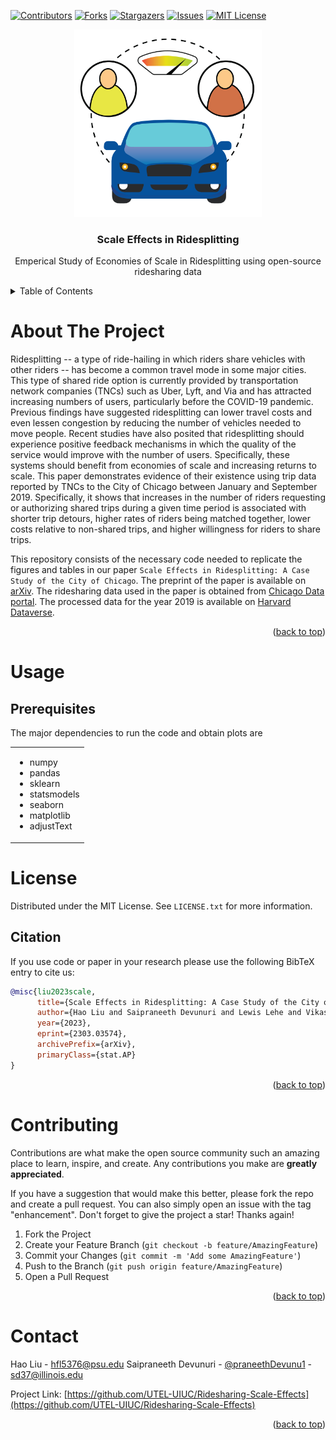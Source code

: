 <div id="top"></div>
<!--
*** Adapted from Best-README-Template
-->

[![Contributors][contributors-shield]][contributors-url]
[![Forks][forks-shield]][forks-url]
[![Stargazers][stars-shield]][stars-url]
[![Issues][issues-shield]][issues-url]
[![MIT License][license-shield]][license-url]
<!-- [![LinkedIn][linkedin-shield]][linkedin-url] -->

<!-- PROJECT LOGO -->
<div align="center">
  <a href="https://github.com/UTEL-UIUC/Ridesharing-Scale-Effects">
    <img src="https://raw.githubusercontent.com/UTEL-UIUC/Ridesharing-Scale-Effects/main/images/logo.png" alt="Logo" width=300 height=300>
  </a>

<h3 align="center">Scale Effects in Ridesplitting</h3>
  <p align="center">
    Emperical Study of Economies of Scale in Ridesplitting using open-source ridesharing data
  </p>
</div>



<!-- TABLE OF CONTENTS -->
<details>
  <summary>Table of Contents</summary>
  <ol>
    <li>
      <a href="#about-the-project">About The Project</a>
    </li>
    <li><a href="#usage">Usage</a></li>
      <ul>
        <li><a href="#prerequisites">Prerequisites</a></li>
      </ul>
    <li><a href="#license">License</a></li>
      <ul>
        <li><a href="#citation">Citation</a></li>
      </ul>
    <li><a href="#contributing">Contributing</a></li>
    <li><a href="#contact">Contact</a></li>
  </ol>
</details>



<!-- ABOUT THE PROJECT -->
# About The Project
<!-- <div align="center">
  <img src="images/example.jpg" alt="map" width="400"/>
</div> -->

Ridesplitting -- a type of ride-hailing in which riders share vehicles with other riders -- has become a common travel mode in some major cities. This type of shared ride option is currently provided by transportation network companies (TNCs) such as Uber, Lyft, and Via and has attracted increasing numbers of users, particularly before the COVID-19 pandemic. Previous findings have suggested ridesplitting can lower travel costs and even lessen congestion by reducing the number of vehicles needed to move people. Recent studies have also posited that ridesplitting should experience positive feedback mechanisms in which the quality of the service would improve with the number of users. Specifically, these systems should benefit from economies of scale and increasing returns to scale. This paper demonstrates evidence of their existence using trip data reported by TNCs to the City of Chicago between January and September 2019. Specifically, it shows that increases in the number of riders requesting or authorizing shared trips during a given time period is associated with shorter trip detours, higher rates of riders being matched together, lower costs relative to non-shared trips, and higher willingness for riders to share trips.

This repository consists of the necessary code needed to replicate the figures and tables in our paper `Scale Effects in Ridesplitting: A Case Study of the City of Chicago`. The preprint of the paper is available on [arXiv](https://arxiv.org/abs/2303.03574). The ridesharing data used in the paper is obtained from [Chicago Data portal](https://data.cityofchicago.org/Transportation/Transportation-Network-Providers-Trips-2018-2022-/m6dm-c72p). The processed data for the year 2019 is available on [Harvard Dataverse](https://doi.org/10.7910/DVN/SFBIVU).

 

<p align="right">(<a href="#top">back to top</a>)</p>

<!-- USAGE EXAMPLES -->
# Usage

## Prerequisites
The major dependencies to run the code and obtain plots are  
<table>
<tr>
</tr>
<tr>
<td>
<ul>
  <li>numpy</li>
  <li>pandas</li>
  <li>sklearn</li>
  <li>statsmodels</li>
  <li>seaborn</li>
  <li>matplotlib</li>
  <li>adjustText</li>
</ul>
</td>
</tr>
</table>




<!-- LICENSE -->
# License

Distributed under the MIT License. See `LICENSE.txt` for more information.

<!-- <p align="right">(<a href="#top">back to top</a>)</p> -->

## Citation
If you use code or paper in your research please use the following BibTeX entry to cite us:

```bibtex
@misc{liu2023scale,
      title={Scale Effects in Ridesplitting: A Case Study of the City of Chicago}, 
      author={Hao Liu and Saipraneeth Devunuri and Lewis Lehe and Vikash V. Gayah},
      year={2023},
      eprint={2303.03574},
      archivePrefix={arXiv},
      primaryClass={stat.AP}
}
```

<p align="right">(<a href="#top">back to top</a>)</p>

<!-- CONTRIBUTING -->
# Contributing

Contributions are what make the open source community such an amazing place to learn, inspire, and create. Any contributions you make are **greatly appreciated**.

If you have a suggestion that would make this better, please fork the repo and create a pull request. You can also simply open an issue with the tag "enhancement".
Don't forget to give the project a star! Thanks again!

1. Fork the Project
2. Create your Feature Branch (`git checkout -b feature/AmazingFeature`)
3. Commit your Changes (`git commit -m 'Add some AmazingFeature'`)
4. Push to the Branch (`git push origin feature/AmazingFeature`)
5. Open a Pull Request
<p align="right">(<a href="#top">back to top</a>)</p>


<!-- CONTACT -->
# Contact
Hao Liu - hfl5376@psu.edu
Saipraneeth Devunuri - [@praneethDevunu1](https://twitter.com/praneethDevunu1) - sd37@illinois.edu

Project Link: [https://github.com/UTEL-UIUC/Ridesharing-Scale-Effects](https://github.com/UTEL-UIUC/Ridesharing-Scale-Effects)
<p align="right">(<a href="#top">back to top</a>)</p>


<!-- ACKNOWLEDGMENTS -->
<!-- # Acknowledgments
<p align="right">(<a href="#top">back to top</a>)</p> -->



<!-- MARKDOWN LINKS & IMAGES -->
<!-- https://www.markdownguide.org/basic-syntax/#reference-style-links -->
[contributors-shield]: https://img.shields.io/github/contributors/UTEL-UIUC/Ridesharing-Scale-Effects.svg?style=for-the-badge
[contributors-url]: https://github.com/UTEL-UIUC/Ridesharing-Scale-Effects/graphs/contributors
[forks-shield]: https://img.shields.io/github/forks/UTEL-UIUC/Ridesharing-Scale-Effects.svg?style=for-the-badge
[forks-url]: https://github.com/UTEL-UIUC/Ridesharing-Scale-Effects/network/members
[stars-shield]: https://img.shields.io/github/stars/UTEL-UIUC/Ridesharing-Scale-Effects.svg?style=for-the-badge
[stars-url]: https://github.com/UTEL-UIUC/Ridesharing-Scale-Effects/stargazers
[issues-shield]: https://img.shields.io/github/issues/UTEL-UIUC/Ridesharing-Scale-Effects.svg?style=for-the-badge
[issues-url]: https://github.com/UTEL-UIUC/Ridesharing-Scale-Effects/issues
[license-shield]: https://img.shields.io/github/license/UTEL-UIUC/Ridesharing-Scale-Effects.svg?style=for-the-badge
[license-url]: https://github.com/UTEL-UIUC/Ridesharing-Scale-Effects/blob/master/LICENSE
[linkedin-shield]: https://img.shields.io/badge/-LinkedIn-black.svg?style=for-the-badge&logo=linkedin&colorB=555
[linkedin-url]: https://linkedin.com/in/linkedin_username
[product-screenshot]: images/screenshot.png